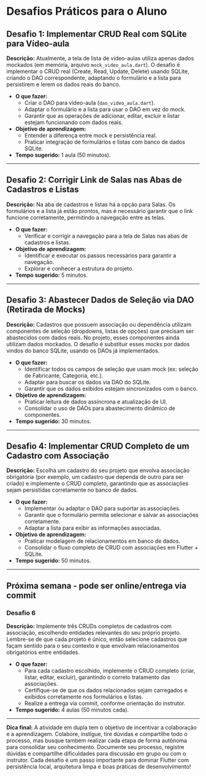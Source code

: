 # Desafios Práticos para o Aluno

## Desafio 1: Implementar CRUD Real com SQLite para Vídeo-aula

**Descrição:**
Atualmente, a tela de lista de vídeo-aulas utiliza apenas dados mockados (em memória, arquivo `mock_video_aula.dart`). O desafio é implementar o CRUD real (Create, Read, Update, Delete) usando SQLite, criando o DAO correspondente, adaptando o formulário e a lista para persistirem e lerem os dados reais do banco.

- **O que fazer:**
  - Criar o DAO para vídeo-aula (`dao_video_aula.dart`).
  - Adaptar o formulário e a lista para usar o DAO em vez do mock.
  - Garantir que as operações de adicionar, editar, excluir e listar estejam funcionando com dados reais.
- **Objetivo de aprendizagem:**
  - Entender a diferença entre mock e persistência real.
  - Praticar integração de formulários e listas com banco de dados SQLite.
- **Tempo sugerido:** 1 aula (50 minutos).

---

## Desafio 2: Corrigir Link de Salas nas Abas de Cadastros e Listas

**Descrição:**
Na aba de cadastros e listas há a opção para Salas. Os formulários e a lista já estão prontos, mas é necessário garantir que o link funcione corretamente, permitindo a navegação entre as telas.

- **O que fazer:**
  - Verificar e corrigir a navegação para a tela de Salas nas abas de cadastros e listas.
- **Objetivo de aprendizagem:**
  - Identificar e executar os passos necessários para garantir a navegação.
  - Explorar e conhecer a estrutura do projeto.
- **Tempo sugerido:** 5 minutos.

---

## Desafio 3: Abastecer Dados de Seleção via DAO (Retirada de Mocks)

**Descrição:**
Cadastros que possuem associação ou dependência utilizam componentes de seleção (dropdowns, listas de opções) que precisam ser abastecidos com dados reais. No projeto, esses componentes ainda utilizam dados mockados. O desafio é substituir esses mocks por dados vindos do banco SQLite, usando os DAOs já implementados.

- **O que fazer:**
  - Identificar todos os campos de seleção que usam mock (ex: seleção de Fabricante, Categoria, etc.).
  - Adaptar para buscar os dados via DAO do SQLite.
  - Garantir que os dados exibidos estejam sincronizados com o banco.
- **Objetivo de aprendizagem:**
  - Praticar leitura de dados assíncrona e atualização de UI.
  - Consolidar o uso de DAOs para abastecimento dinâmico de componentes.
- **Tempo sugerido:** 30 minutos.

---

## Desafio 4: Implementar CRUD Completo de um Cadastro com Associação

**Descrição:**
Escolha um cadastro do seu projeto que envolva associação obrigatória (por exemplo, um cadastro que dependa de outro para ser criado) e implemente o CRUD completo, garantindo que as associações sejam persistidas corretamente no banco de dados.

- **O que fazer:**
  - Implementar ou adaptar o DAO para suportar as associações.
  - Garantir que o formulário permita selecionar e salvar as associações corretamente.
  - Adaptar a lista para exibir as informações associadas.
- **Objetivo de aprendizagem:**
  - Praticar modelagem de relacionamentos em banco de dados.
  - Consolidar o fluxo completo de CRUD com associações em Flutter + SQLite.
- **Tempo sugerido:** 50 minutos.

---

## Próxima semana - pode ser online/entrega via commit

### Desafio 6

**Descrição:**
Implemente três CRUDs completos de cadastros com associação, escolhendo entidades relevantes do seu próprio projeto. Lembre-se de que cada projeto é único, então selecione cadastros que façam sentido para o seu contexto e que envolvam relacionamentos obrigatórios entre entidades.

- **O que fazer:**
  - Para cada cadastro escolhido, implemente o CRUD completo (criar, listar, editar, excluir), garantindo o correto tratamento das associações.
  - Certifique-se de que os dados relacionados sejam carregados e exibidos corretamente nos formulários e listas.
  - Realize a entrega via commit, conforme orientação do instrutor.
- **Tempo sugerido:** 4 aulas (50 minutos cada).

---

**Dica final:**
A atividade em dupla tem o objetivo de incentivar a colaboração e a aprendizagem. Colabore, instigue, tire dúvidas e compartilhe todo o processo, mas busque também realizar cada etapa de forma autônoma para consolidar seu conhecimento. Documente seu processo, registre dúvidas e compartilhe dificuldades para discussão em grupo ou com o instrutor. Cada desafio é um passo importante para dominar Flutter com persistência local, arquitetura limpa e boas práticas de desenvolvimento!